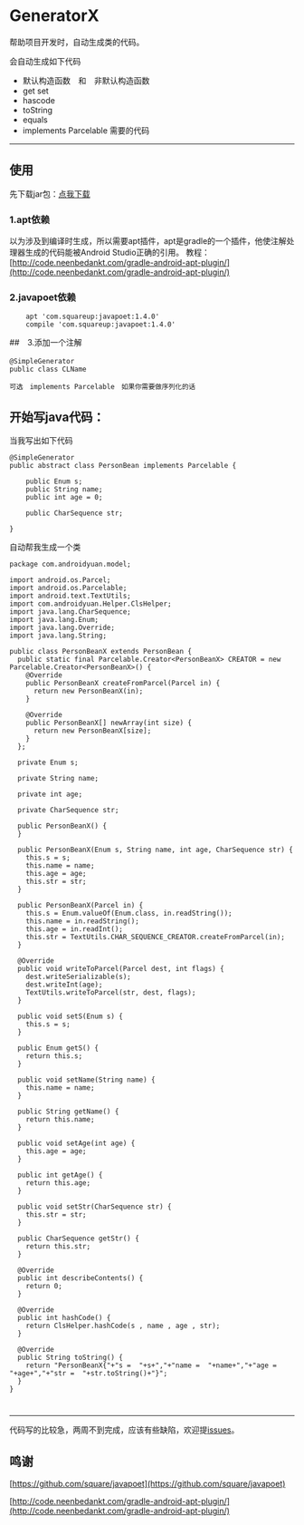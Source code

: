 # GeneratorX
帮助项目开发时，自动生成类的代码。

会自动生成如下代码
* 默认构造函数　和　非默认构造函数
* get set
* hascode
* toString
* equals
* implements Parcelable 需要的代码

-------------------
## 使用

先下载jar包：[点我下载](https://github.com/weizongwei5/GeneratorX/raw/master/other/generatorclassx-1.0.1.jar)
### 1.apt依赖
以为涉及到编译时生成，所以需要apt插件，apt是gradle的一个插件，他使注解处理器生成的代码能被Android Studio正确的引用。
教程：[http://code.neenbedankt.com/gradle-android-apt-plugin/](http://code.neenbedankt.com/gradle-android-apt-plugin/)

### 2.javapoet依赖

```
    apt 'com.squareup:javapoet:1.4.0'
    compile 'com.squareup:javapoet:1.4.0'
```

##　3.添加一个注解　
```
@SimpleGenerator　　
public class CLName

可选　implements Parcelable　如果你需要做序列化的话　 
```
## 开始写java代码：

当我写出如下代码
```
@SimpleGenerator
public abstract class PersonBean implements Parcelable {

    public Enum s;
    public String name;
    public int age = 0;

    public CharSequence str;

}
```
自动帮我生成一个类 
```
package com.androidyuan.model;

import android.os.Parcel;
import android.os.Parcelable;
import android.text.TextUtils;
import com.androidyuan.Helper.ClsHelper;
import java.lang.CharSequence;
import java.lang.Enum;
import java.lang.Override;
import java.lang.String;

public class PersonBeanX extends PersonBean {
  public static final Parcelable.Creator<PersonBeanX> CREATOR = new Parcelable.Creator<PersonBeanX>() {
    @Override
    public PersonBeanX createFromParcel(Parcel in) {
      return new PersonBeanX(in);
    }

    @Override
    public PersonBeanX[] newArray(int size) {
      return new PersonBeanX[size];
    }
  };

  private Enum s;

  private String name;

  private int age;

  private CharSequence str;

  public PersonBeanX() {
  }

  public PersonBeanX(Enum s, String name, int age, CharSequence str) {
    this.s = s;
    this.name = name;
    this.age = age;
    this.str = str;
  }

  public PersonBeanX(Parcel in) {
    this.s = Enum.valueOf(Enum.class, in.readString());
    this.name = in.readString();
    this.age = in.readInt();
    this.str = TextUtils.CHAR_SEQUENCE_CREATOR.createFromParcel(in);
  }

  @Override
  public void writeToParcel(Parcel dest, int flags) {
    dest.writeSerializable(s);
    dest.writeInt(age);
    TextUtils.writeToParcel(str, dest, flags);
  }

  public void setS(Enum s) {
    this.s = s;
  }

  public Enum getS() {
    return this.s;
  }

  public void setName(String name) {
    this.name = name;
  }

  public String getName() {
    return this.name;
  }

  public void setAge(int age) {
    this.age = age;
  }

  public int getAge() {
    return this.age;
  }

  public void setStr(CharSequence str) {
    this.str = str;
  }

  public CharSequence getStr() {
    return this.str;
  }

  @Override
  public int describeContents() {
    return 0;
  }

  @Override
  public int hashCode() {
    return ClsHelper.hashCode(s , name , age , str);
  }

  @Override
  public String toString() {
    return "PersonBeanX{"+"s =  "+s+","+"name =  "+name+","+"age =  "+age+","+"str =  "+str.toString()+"}";
  }
}

```

# 

-------------------------

代码写的比较急，两周不到完成，应该有些缺陷，欢迎提[issues](https://github.com/weizongwei5/GeneratorX/issues/new)。

## 鸣谢

[https://github.com/square/javapoet](https://github.com/square/javapoet)

[http://code.neenbedankt.com/gradle-android-apt-plugin/](http://code.neenbedankt.com/gradle-android-apt-plugin/)